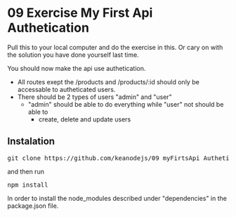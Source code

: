 # 09 Exercise My First Api Authetication 

Pull this to your local computer and do the exercise in this.
Or cary on with the solution you have done yourself last time.

You should now make the api use authetication.

* All routes exept the /products and /products/:id should only be accessable to autheticated users.
* There should be 2 types of users "admin" and "user"
	* "admin" should be able to do everything while "user" not should be able to 
		* create, delete and update users

## Instalation

<pre>git clone https://github.com/keanodejs/09_myFirtsApi_Authetication.git</pre>

and then run 

<pre>npm install</pre>

In order to install the node_modules described under "dependencies" in the package.json file.
